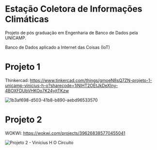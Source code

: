 # Estação Coletora de Informações Climáticas

Projeto de pós graduação em Engenharia de Banco de Dados pela UNICAMP.

Banco de Dados aplicado a Internet das Coisas (IoT)

# Projeto 1
Thinkercad:
https://www.tinkercad.com/things/gmoeN8sQ7ZN-projeto-1-unicamp-vinicius-h-o?sharecode=1iNlHT2OEtJkDeXIny-4BOXFDUbVHKOo7K24yjtTKzw


![1b3af698-d503-41b8-b890-aebd96533570](https://github.com/Vini28498/-climate_information_collection_station/assets/63620777/1280a1fe-aa0a-4ebc-849c-7126a0097b6e)

# Projeto 2
WOKWI:
https://wokwi.com/projects/396268385770455041

![Projeto 2 - Vinícius H O Circuito](https://github.com/Vini28498/climate_information_collection_station/assets/63620777/a0ae45b5-45c3-4bbe-9284-6a223f06ba0d)
